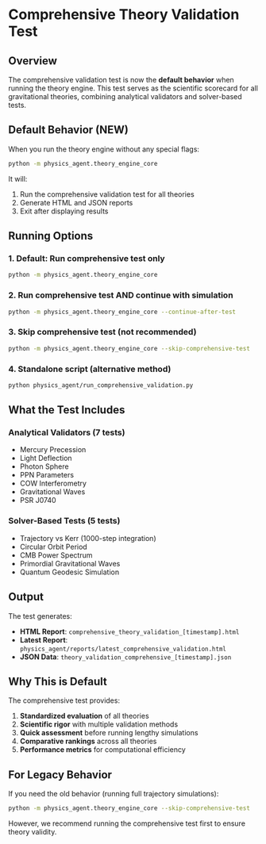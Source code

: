 # Comprehensive Theory Validation Test

## Overview

The comprehensive validation test is now the **default behavior** when running the theory engine. This test serves as the scientific scorecard for all gravitational theories, combining analytical validators and solver-based tests.

## Default Behavior (NEW)

When you run the theory engine without any special flags:

```bash
python -m physics_agent.theory_engine_core
```

It will:
1. Run the comprehensive validation test for all theories
2. Generate HTML and JSON reports
3. Exit after displaying results

## Running Options

### 1. Default: Run comprehensive test only
```bash
python -m physics_agent.theory_engine_core
```

### 2. Run comprehensive test AND continue with simulation
```bash
python -m physics_agent.theory_engine_core --continue-after-test
```

### 3. Skip comprehensive test (not recommended)
```bash
python -m physics_agent.theory_engine_core --skip-comprehensive-test
```

### 4. Standalone script (alternative method)
```bash
python physics_agent/run_comprehensive_validation.py
```

## What the Test Includes

### Analytical Validators (7 tests)
- Mercury Precession
- Light Deflection
- Photon Sphere
- PPN Parameters
- COW Interferometry
- Gravitational Waves
- PSR J0740

### Solver-Based Tests (5 tests)
- Trajectory vs Kerr (1000-step integration)
- Circular Orbit Period
- CMB Power Spectrum
- Primordial Gravitational Waves
- Quantum Geodesic Simulation

## Output

The test generates:
- **HTML Report**: `comprehensive_theory_validation_[timestamp].html`
- **Latest Report**: `physics_agent/reports/latest_comprehensive_validation.html`
- **JSON Data**: `theory_validation_comprehensive_[timestamp].json`

## Why This is Default

The comprehensive test provides:
1. **Standardized evaluation** of all theories
2. **Scientific rigor** with multiple validation methods
3. **Quick assessment** before running lengthy simulations
4. **Comparative rankings** across all theories
5. **Performance metrics** for computational efficiency

## For Legacy Behavior

If you need the old behavior (running full trajectory simulations):
```bash
python -m physics_agent.theory_engine_core --skip-comprehensive-test
```

However, we recommend running the comprehensive test first to ensure theory validity.